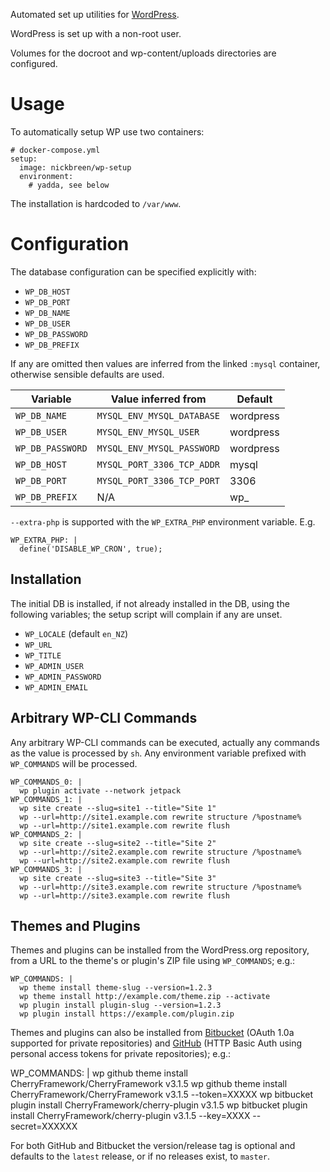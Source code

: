 Automated set up utilities for [WordPress].

WordPress is set up with a non-root user.

Volumes for the docroot and wp-content/uploads directories are configured.

# Usage

To automatically setup WP use two containers:

    # docker-compose.yml
    setup:
      image: nickbreen/wp-setup
      environment:
        # yadda, see below

The installation is hardcoded to `/var/www`.

# Configuration

The database configuration can be specified explicitly with:

- `WP_DB_HOST`
- `WP_DB_PORT`
- `WP_DB_NAME`
- `WP_DB_USER`
- `WP_DB_PASSWORD`
- `WP_DB_PREFIX`

If any are omitted then values are inferred from the linked ```:mysql```
container, otherwise sensible defaults are used.

Variable             | Value inferred from            | Default
-------------------- | ------------------------------ | ---------
`WP_DB_NAME`         | `MYSQL_ENV_MYSQL_DATABASE`     | wordpress
`WP_DB_USER`         | `MYSQL_ENV_MYSQL_USER`         | wordpress
`WP_DB_PASSWORD`     | `MYSQL_ENV_MYSQL_PASSWORD`     | wordpress
`WP_DB_HOST`         | `MYSQL_PORT_3306_TCP_ADDR`     | mysql
`WP_DB_PORT`         | `MYSQL_PORT_3306_TCP_PORT`     | 3306
`WP_DB_PREFIX`       | N/A                            | wp_

`--extra-php` is supported with the `WP_EXTRA_PHP` environment variable. E.g.

    WP_EXTRA_PHP: |
      define('DISABLE_WP_CRON', true);

## Installation

The initial DB is installed, if not already installed in the DB, using the
following variables; the setup script will complain if any are unset.

- `WP_LOCALE` (default `en_NZ`)
- `WP_URL`
- `WP_TITLE`
- `WP_ADMIN_USER`
- `WP_ADMIN_PASSWORD`
- `WP_ADMIN_EMAIL`

## Arbitrary WP-CLI Commands

Any arbitrary WP-CLI commands can be executed, actually any commands as the
value is processed by `sh`. Any environment variable prefixed with `WP_COMMANDS`
will be processed.

    WP_COMMANDS_0: |
      wp plugin activate --network jetpack
    WP_COMMANDS_1: |
      wp site create --slug=site1 --title="Site 1"
      wp --url=http://site1.example.com rewrite structure /%postname%
      wp --url=http://site1.example.com rewrite flush
    WP_COMMANDS_2: |
      wp site create --slug=site2 --title="Site 2"
      wp --url=http://site2.example.com rewrite structure /%postname%
      wp --url=http://site2.example.com rewrite flush
    WP_COMMANDS_3: |
      wp site create --slug=site3 --title="Site 3"
      wp --url=http://site3.example.com rewrite structure /%postname%
      wp --url=http://site3.example.com rewrite flush

## Themes and Plugins

Themes and plugins can be installed from the WordPress.org repository, from a
URL to the theme's or plugin's ZIP file using `WP_COMMANDS`; e.g.:

    WP_COMMANDS: |
      wp theme install theme-slug --version=1.2.3
      wp theme install http://example.com/theme.zip --activate
      wp plugin install plugin-slug --version=1.2.3
      wp plugin install https://example.com/plugin.zip

Themes and plugins can also be installed from [Bitbucket] (OAuth 1.0a supported
for private repositories) and [GitHub] (HTTP Basic Auth using personal access
tokens for private repositories); e.g.:

  WP_COMMANDS: |
    wp github theme install CherryFramework/CherryFramework v3.1.5
    wp github theme install CherryFramework/CherryFramework v3.1.5 --token=XXXXX
    wp bitbucket plugin install CherryFramework/cherry-plugin v3.1.5
    wp bitbucket plugin install CherryFramework/cherry-plugin v3.1.5 --key=XXXX --secret=XXXXXX

For both GitHub and Bitbucket the version/release tag is optional and defaults
to the `latest` release, or if no releases exist, to `master`.

[Bitbucket]: https://bitbucket.com
[GitHub]: https://github.com
[WordPress]: https://wordpress.org

